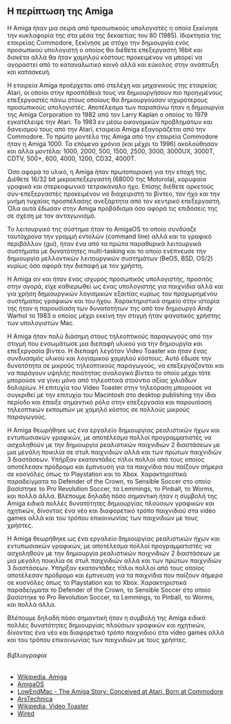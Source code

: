 ## Η περίπτωση της Amiga
Η Amiga ήταν μια σειρά από προσωπικούς υπολογιστές η οποία ξεκίνησε την κυκλοφορία της στα μέσα της δεκαετίας του 80 (1985). Ιδιοκτησία της εταιρείας Commodore, ξεκίνησε με στόχο την δημιουργία ενός προσωπικού υπολογιστή ο οποίος θα διέθετε επεξεργαστή 16bit και δισκέτα αλλά θα ήταν χαμηλού κόστους προκειμένου να μπορεί να αγοραστεί από το καταναλωτικό κοινό αλλά και εύκολος στην ανάπτυξη και κατασκευή.

Η εταιρεία Amiga προέρχεται από στελέχη και μηχανικούς της εταιρείας Atari, οι οποίοι στην προσπάθειά τους να δημιουργήσουν πιο προηγμένους επεξεργαστές πάνω στους οποίους θα δημιουργούσαν ισχυρότερους προσωπικούς υπολογιστές. Αποτέλεσμα των παραπάνω ήταν η δημιουργία της Amiga Corporation το 1982 από τον Larry Kaplan ο οποίος το 1979 εγκατέλειψε την Atari. Το 1983 εν μέσω οικονομικών προβλημάτων και δανεισμού τους από την Atari, εταιρεία Amiga εξαγοράζεται από την Commodore. To πρώτο μοντέλο της Amiga από την εταιρεία Commodore ήταν η Amiga 1000. Τα επόμενα χρόνια (και μέχρι το 1996) ακολούθησαν και άλλα μοντέλα: 1000, 2000, 500, 1500, 2500, 3000, 3000UX, 3000T, CDTV, 500+, 600, 4000, 1200, CD32, 4000T.

Όσο αφορά το υλικό, η Amiga ήταν πρωτοποριακή για την εποχή της. Διέθετε 16/32 bit μικροεπεξεργαστή (68000 της Motorola), κορυφαία γραφικά και στερεοφωνικό τετρακάναλο ήχο. Επίσης διέθετε αρκετούς συν-επεξεργαστές προκειμένου να διαχειριστή το βίντεο, τον ήχο και την μνήμη τυχαίας προσπέλασης ανεξάρτητα από τον κεντρικό επεξεργαστή. Όλα αυτά έδωσαν στην Amiga προβάδισμα όσο αφορά τις επιδόσεις της σε σχέση με τον ανταγωνισμό.

Το λειτουργικό της σύστημα ήταν το AmigaOS το οποίο συνδύαζε ταυτόχρονα την γραμμή εντολών (command line) αλλά και το γραφικό περιβάλλον (gui), ήταν ένα από τα πρώτα παραθυρικά λειτουργικά συστήματα με δυνατότητες multi-tasking και το οποίο ενέπνευσε την δημιουργία μελλοντικών λειτουργικών συστημάτων (BeOS, BSD, OS/2) κυρίως όσο αφορά την διεπαφή με τον χρήστη.

H Amiga αν και ήταν ένας ισχυρός προσωπικός υπολογιστής, προσιτός στην αγορά, είχε καθιερωθεί ως ένας υπολογιστής για παιχνίδια αλλά και για χρήση δημιουργικών λογισμικών εξαιτίας κυρίως του προχωρημένου συστήματος γραφικών και του ήχου. Χαρακτηριστικό σημείο στην ιστορία της ήταν η παρουσίαση των δυνατοτήτων της από τον δημιουργό Andy Warhol το 1983 ο οποίος μέχρι εκείνη την στιγμή ήταν φανατικός χρήστης των υπολογιστών Mac.

Η Amiga ήταν πολύ διάσημη στους τηλεοπτικούς παραγωγούς από την στιγμή που ενσωμάτωσε μια διεπαφή υλικού για την δημιουργία και επεξεργασία βίντεο. Η διεπαφή λεγόταν Video Toaster και ήταν ένας συνδυασμός υλικού και λογισμικού χαμηλού κόστους. Αυτό έδωσε την δυνατότητα σε μικρούς τηλεοπτικούς παραγωγούς, να επεξεργάζονται και να παράγουν υψηλής ποιότητας αναλογικό βίντεο το οποίο μέχρι τότε μπορούσε να γίνει μόνο από τηλεοπτικά στούντιο αξίας χιλιάδων δολαρίων. Η επιτυχία του Video Toaster στην τηλεόραση μπορούσε να συγκριθεί με την επιτυχία του Macintosh στο desktop publishing την ίδια περίοδο και έπαιξε σημαντικό ρόλο στην επεξεργασία και παρουσίαση τηλεοπτικών εκπομπών με χαμηλό κόστος σε πολλούς μικρούς παραγωγούς. 

Η Amiga θεωρήθηκε ως ένα εργαλείο δημιουργίας ρεαλιστικών ήχων και εντυπωσιακών γραφικών, με αποτέλεσμα πολλοί προγραμματιστές να ασχοληθούν με την δημιουργία ρεαλιστικών παιχνιδιών 2 διαστάσεων με μια μεγάλη ποικιλία σε στυλ παιχνιδιών αλλά και των πρώτων παιχνιδιών 3 διαστάσεων. Υπήρξαν εκατοντάδες τίτλοι πολλοί από τους οποίος αποτέλεσαν πρόδρομο και έμπνευση για τα παιχνίδια που παίζουν σήμερα σε κοσνόλες όπως το Playstation και το Xbox. Χαρακτηριστικά παραδείγματα το Defender of the Crown, το Sensible Soccer στο οποίο βασίστηκε το Pro Revolution Soccer, τα Lemmings, το Pinball, το Worms, και πολλά άλλα. Βλέπουμε δηλαδή πόσο σημαντική ήταν η συμβολή της Amiga ειδικά πολλές δυνατότητες δημιουργίας πλούσιων γραφικών και ηχητικών, δίνοντας ένα νέο και διαφορετικό τρόπο παιχνιδιού στα video games αλλά και του τρόπου επικοινωνίας των παιχνιδιών με τους χρήστες.

Η Amiga θεωρήθηκε ως ένα εργαλείο δημιουργίας ρεαλιστικών ήχων και εντυπωσιακών γραφικών, με αποτέλεσμα πολλοί προγραμματιστές να ασχοληθούν με την δημιουργία ρεαλιστικών παιχνιδιών 2 διαστάσεων με μια μεγάλη ποικιλία σε στυλ παιχνιδιών αλλά και των πρώτων παιχνιδιών 3 διαστάσεων. Υπήρξαν εκατοντάδες τίτλοι πολλοί από τους οποίος αποτέλεσαν πρόδρομο και έμπνευση για τα παιχνίδια που παίζουν σήμερα σε κοσνόλες όπως το Playstation και το Xbox. Χαρακτηριστικά παραδείγματα το Defender of the Crown, το Sensible Soccer στο οποίο βασίστηκε το Pro Revolution Soccer, τα Lemmings, το Pinball, το Worms, και πολλά άλλα. 

Βλέπουμε δηλαδή πόσο σημαντική ήταν η συμβολή της Amiga ειδικά πολλές δυνατότητες δημιουργίας πλούσιων γραφικών και ηχητικών, δίνοντας ένα νέο και διαφορετικό τρόπο παιχνιδιού στα video games αλλά και του τρόπου επικοινωνίας των παιχνιδιών με τους χρήστες.


###### Βιβλιογραφία
- [Wikipedia, Amiga](https://en.wikipedia.org/wiki/Amiga)
- [AmigaOS](http://www.amigaos.net/)
- [LowEndMac - The Amiga Story: Conceived at Atari, Born at Commodore](https://lowendmac.com/2016/the-amiga-story-conceived-at-atari-born-at-commodore/)
- [ArsTechnica](https://arstechnica.com/gadgets/2007/10/amiga-history-4-commodore-years/)
- [Wikipedia, Video Toaster](https://en.wikipedia.org/wiki/Video_Toaster)
- [Wired](https://www.wired.com/2007/05/gallery-amiga0411/)

